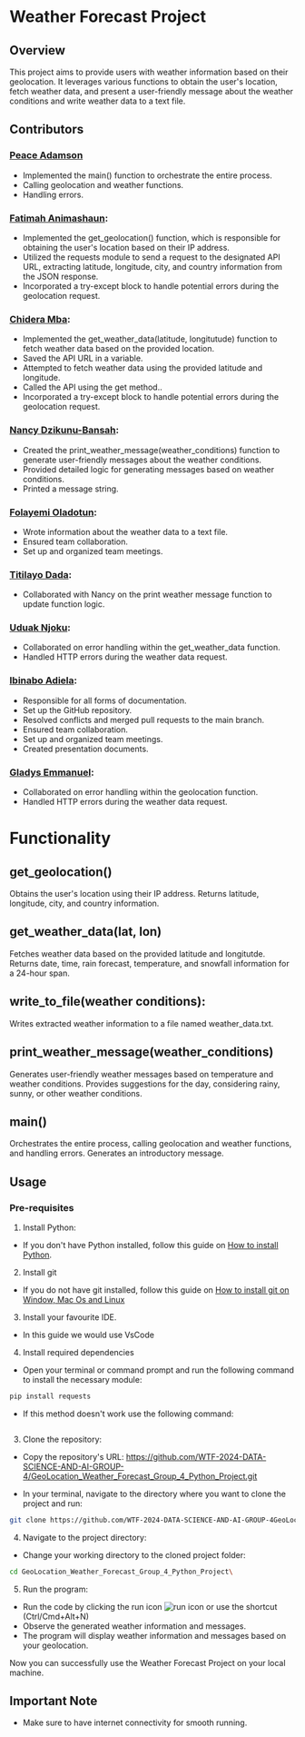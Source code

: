 # Weather Forecast Project

## Overview
This project aims to provide users with weather information based on their geolocation. It leverages various functions to obtain the user's location, fetch weather data, and present a user-friendly message about the weather conditions and write weather data to a text file.

## Contributors

### [Peace Adamson](https://github.com/thatpeacegirl)
+ Implemented the main() function to orchestrate the entire process.
+ Calling geolocation and weather functions.
+ Handling errors.

### [Fatimah Animashaun](https://github.com/FatimahAnimashaun):
+ Implemented the get_geolocation() function, which is responsible for obtaining the user's location based on their IP address.
+ Utilized the requests module to send a request to the designated API URL, extracting latitude, longitude, city, and country information from the JSON response.
+ Incorporated a try-except block to handle potential errors during the geolocation request.

### [Chidera Mba](https://github.com/ChideraFrancisca):
+ Implemented the get_weather_data(latitude, longitutude) function to fetch weather data based on the provided location.
+ Saved the API URL in a variable.
+ Attempted to fetch weather data using the provided latitude and longitude.
+ Called the API using the get method..
+ Incorporated a try-except block to handle potential errors during the geolocation request.

### [Nancy Dzikunu-Bansah](https://github.com/AnatabaKyorku):
+ Created the print_weather_message(weather_conditions) function to generate user-friendly messages about the weather conditions.
+ Provided detailed logic for generating messages based on weather conditions.
+ Printed a message string.

### [Folayemi Oladotun](https://github.com/TechyFola):
+ Wrote information about the weather data to a text file.
+ Ensured team collaboration.
+ Set up and organized team meetings.

### [Titilayo Dada](https://github.com/TITILAYODADA):
+ Collaborated with Nancy on the print weather message function to update function logic.

### [Uduak Njoku](https://github.com/TITILAYODADA):
+ Collaborated on error handling within the get_weather_data function.
+ Handled HTTP errors during the weather data request.

### [Ibinabo Adiela](https://github.com/lilyflowr):
+ Responsible for all forms of documentation.
+ Set up the GitHub repository.
+ Resolved conflicts and merged pull requests to the main branch.
+ Ensured team collaboration.
+ Set up and organized team meetings.
+ Created presentation documents.

### [Gladys Emmanuel](https://github.com/Oziohuu):
+ Collaborated on error handling within the geolocation function.
+ Handled HTTP errors during the weather data request.

# Functionality

## get_geolocation()
Obtains the user's location using their IP address.
Returns latitude, longitude, city, and country information.

## get_weather_data(lat, lon)
Fetches weather data based on the provided latitude and longitutde.
Returns date, time, rain forecast, temperature, and snowfall information for a 24-hour span.

## write_to_file(weather conditions):
Writes extracted weather information to a file named weather_data.txt.

## print_weather_message(weather_conditions)
Generates user-friendly weather messages based on temperature and weather conditions.
Provides suggestions for the day, considering rainy, sunny, or other weather conditions.

## main()
Orchestrates the entire process, calling geolocation and weather functions, and handling errors.
Generates an introductory message.


## Usage
### Pre-requisites
1. Install Python:
+ If you don't have Python installed, follow this guide on [How to install Python](https://realpython.com/installing-python/).

2. Install git
+ If you do not have git installed, follow this guide on [How to install git on Window, Mac Os and Linux](https://kinsta.com/knowledgebase/install-git/)

3. Install your favourite IDE.
+ In this guide we would use VsCode

4.  Install required dependencies
+ Open your terminal or command prompt and run the following command to install the necessary module:

```bash
pip install requests
```
+ If this method doesn't work use the following command:

```

```
3. Clone the repository:
+ Copy the repository's URL:
 https://github.com/WTF-2024-DATA-SCIENCE-AND-AI-GROUP-4/GeoLocation_Weather_Forecast_Group_4_Python_Project.git

+ In your terminal, navigate to the directory where you want to clone the project and run:

```bash
git clone https://github.com/WTF-2024-DATA-SCIENCE-AND-AI-GROUP-4GeoLocation_Weather_Forecast_Group_4_Python_Project.git
```


4. Navigate to the project directory:
+ Change your working directory to the cloned project folder:

```bash
cd GeoLocation_Weather_Forecast_Group_4_Python_Project\
```

5. Run the program:
+ Run the code by clicking the run icon ![run icon](https://i.imgur.com/ZQJEyvd.png) or use the shortcut (Ctrl/Cmd+Alt+N)
+ Observe the generated weather information and messages.
+ The program will display weather information and messages based on your geolocation.

Now you can successfully use the Weather Forecast Project on your local machine. 
## Important Note
+ Make sure to have internet connectivity for smooth running.